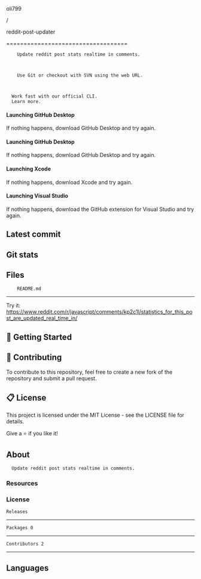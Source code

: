 


oli799

/

reddit-post-updater


===================================


        Update reddit post stats realtime in comments.
      


        Use Git or checkout with SVN using the web URL.
    


      Work fast with our official CLI.
      Learn more.
    

#### Launching GitHub Desktop

If nothing happens, download GitHub Desktop and try again.

#### Launching GitHub Desktop

If nothing happens, download GitHub Desktop and try again.

#### Launching Xcode

If nothing happens, download Xcode and try again.

#### Launching Visual Studio

If nothing happens, download the GitHub extension for Visual Studio and try again.

Latest commit
-------------

Git stats
---------

Files
-----


        README.md
      
-------------------------

Try it: https://www.reddit.com/r/javascript/comments/kp2c1l/statistics_for_this_post_are_updated_real_time_in/

🏃 Getting Started
-----------------

🤝 Contributing
--------------

To contribute to this repository, feel free to create a new fork of the repository and submit a pull request.

📋 License
---------

This project is licensed under the MIT License - see the LICENSE file for details.

Give a ⭐️ if you like it!

About
-----


      Update reddit post stats realtime in comments.
    

### Resources

### License



    Releases

---------------



    Packages 0

-----------------



    Contributors 2

---------------------

Languages
---------